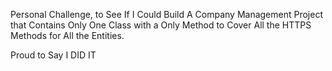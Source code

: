 Personal Challenge, to See If I Could Build A Company Management Project that Contains Only One Class with a Only Method to Cover All the HTTPS Methods for All the Entities. 

Proud to Say I DID IT 
